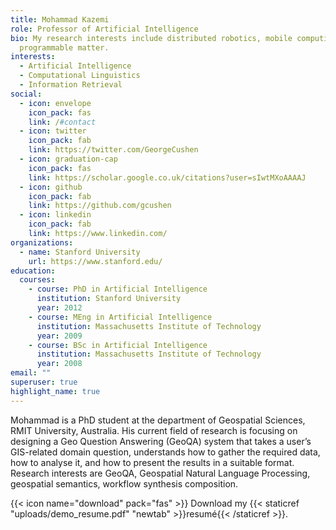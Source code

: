 ```yaml
---
title: Mohammad Kazemi
role: Professor of Artificial Intelligence
bio: My research interests include distributed robotics, mobile computing and
  programmable matter.
interests:
  - Artificial Intelligence
  - Computational Linguistics
  - Information Retrieval
social:
  - icon: envelope
    icon_pack: fas
    link: /#contact
  - icon: twitter
    icon_pack: fab
    link: https://twitter.com/GeorgeCushen
  - icon: graduation-cap
    icon_pack: fas
    link: https://scholar.google.co.uk/citations?user=sIwtMXoAAAAJ
  - icon: github
    icon_pack: fab
    link: https://github.com/gcushen
  - icon: linkedin
    icon_pack: fab
    link: https://www.linkedin.com/
organizations:
  - name: Stanford University
    url: https://www.stanford.edu/
education:
  courses:
    - course: PhD in Artificial Intelligence
      institution: Stanford University
      year: 2012
    - course: MEng in Artificial Intelligence
      institution: Massachusetts Institute of Technology
      year: 2009
    - course: BSc in Artificial Intelligence
      institution: Massachusetts Institute of Technology
      year: 2008
email: ""
superuser: true
highlight_name: true
---
```

Mohammad is a PhD student at the department of Geospatial Sciences, RMIT University, Australia. His current field of research is focusing on designing a Geo Question Answering (GeoQA) system that takes a user’s GIS-related domain question, understands how to gather the required data, how to analyse it, and how to present the results in a suitable format. Research interests are GeoQA, Geospatial Natural Language Processing, geospatial semantics, workflow synthesis composition.

{{< icon name="download" pack="fas" >}} Download my {{< staticref "uploads/demo_resume.pdf" "newtab" >}}resumé{{< /staticref >}}.